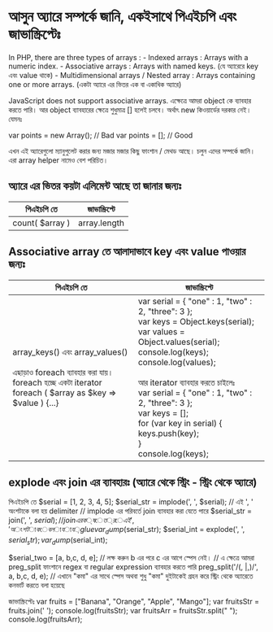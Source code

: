 # আসুন অ্যারে সম্পর্কে জানি, একইসাথে পিএইচপি এবং জাভাস্ক্রিপ্টেঃ

In PHP, there are three types of arrays :
	- Indexed arrays : Arrays with a numeric index.
	- Associative arrays : Arrays with named keys. (যে অ্যারেরে key এবং value থাকে)
	- Multidimensional arrays / Nested array : Arrays containing one or more arrays. (একটা অ্যারে এর ভিতর এক বা একাধিক অ্যারে)

JavaScript does not support associative arrays. এক্ষেত্রে আমরা object কে ব্যাবহার করতে পারি। আর object ব্যাবহারের ক্ষেত্রে শুধুমাত্র [] হলেই চলবে। অর্থাৎ new কিওয়ার্ডের দরকার নেই। যেমনঃ

var points = new Array();     // Bad
var points = [];              // Good 

এখন এই অ্যারেগুলো ম্যানুপুলেট করার জন্য মজার মজার কিছু ফাংশান / মেথড আছে। চলুন এদের সম্পর্কে জানি। এরা array helper নামেও বেশ পরিচিত।

## অ্যারে এর ভিতর কয়টা এলিমেন্ট আছে তা জানার জন্যঃ

| পিএইচপি তে | জাভাস্ক্রিপ্টে |
| --- | --- |
count( $array ) | array.length

## Associative array তে আলাদাভাবে key এবং value পাওয়ার জন্যঃ

| পিএইচপি তে | জাভাস্ক্রিপ্টে |
| --- | --- |
array_keys() এবং array_values() <br/><br/> এছাড়াও foreach ব্যাবহার করা যায়। foreach হচ্ছে একটা iterator <br/> foreach ( $array as $key => $value ) {...} | var serial = { "one" : 1, "two" : 2, "three": 3 }; <br/> var keys = Object.keys(serial); <br/> var values = Object.values(serial); <br/> console.log(keys); <br/> console.log(values); <br/><br/> আর iterator ব্যাবহার করতে চাইলেঃ <br/> var serial = { "one" : 1, "two" : 2, "three": 3 }; <br/> var keys = []; <br/> for (var key in serial) { <br/> keys.push(key); <br/> } <br/> console.log(keys);

## explode এবং join এর ব্যাবহারঃ (অ্যারে থেকে স্ট্রিং - স্ট্রিং থেকে অ্যারে)

পিএইচপি তে
$serial = [1, 2, 3, 4, 5];
$serial_str = implode(', ', $serial); // এই ', ' অংশটাকে বলা হয় delimiter
// implode এর পরিবর্তে join ব্যাবহার করা যেতে পারে
$serial_str = join(', ', $serial); // join এর ক্ষেত্রে এই ', ' অংশটাকে বলা যায় glue
var_dump($serial_str);
$serial_int = explode(', ', $serial_str);
var_dump($serial_int);

$serial_two = [a, b,c, d, e]; // লক্ষ করুন b এর পরে c এর আগে স্পেস নেই।
// এ ক্ষেত্রে আমরা preg_split ফাংশানে regex বা regular expression ব্যাবহার করতে পারি
preg_split('/(, |,)/', a, b,c, d, e); // এখানে "কমা" এর সাথে স্পেস অথবা শুধু "কমা" দুইটাকেই গ্রহন করে স্ট্রিং থেকে অ্যারেতে কনভার্ট করতে বলা হয়েছে

জাভাস্ক্রিপ্টেঃ
var fruits = ["Banana", "Orange", "Apple", "Mango"];
var fruitsStr = fruits.join(' ');
console.log(fruitsStr);
var fruitsArr = fruitsStr.split(" ");
console.log(fruitsArr);
